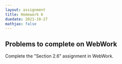 ```yaml
---
layout: assignment
title: Homework 6
duedate: 2021-10-27
mathjax: false
---
```



## Problems to complete on WebWork

Complete the "Section 2.6" assignment in WebWork.


